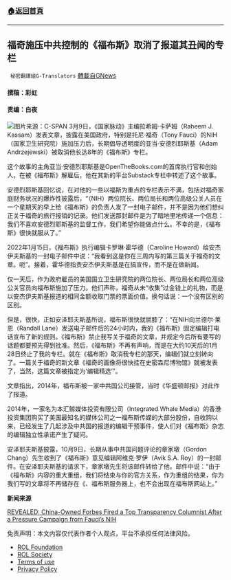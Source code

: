 ###  [:house:返回首頁](https://github.com/ourhimalayas/txt)
---


## 福奇施压中共控制的《福布斯》取消了报道其丑闻的专栏
` 秘密翻譯組G-Translators` [轉載自GNews](https://gnews.org/zh-hans/2138270/)

#### 撰稿：彩虹       

#### 责编：白夜
![](https://assets.gnews.org/wp-content/uploads/2022/03/image-987.png)图片来源：C-SPAN
3月9日，《国家脉动》主编拉希姆·卡萨姆（Raheem J. Kassam）发表文章，披露在美国政府，特别是托尼·福奇（Tony Fauci）的NIH（国家卫生研究院）施加压力后，长期倡导透明度的亚当·安德烈耶斯基（Adam Andrzejewski）被取消他长达8年的《福布斯》专栏。

这个故事的主角亚当·安德烈耶斯基是OpenTheBooks.com的首席执行官和创始人，在被《福布斯》解雇后，他在其新的平台Substack专栏中转述了这个故事。

安德烈耶斯基回忆说，在对他的一些以福斯为重点的专栏表示不满，包括对福奇家庭财务状况的爆炸性披露后，“（NIH）两位院长、两位局长和两位高级公关人员在一个星期天的早上给《福布斯》的负责人发了一封电子邮件，并不是因为他们想纠正关于福奇的旅行报销的记录。他们发送那封邮件是为了暗地里地传递一个信息：我们不喜欢安德烈耶斯基的监督工作，我们希望你能做点什么。不幸的是，《福布斯》很快就服从了。”

2022年1月15日，《福布斯》执行编辑卡罗琳·霍华德（Caroline Howard）给安杰伊夫斯基的一封电子邮件中说：“我看到这是你在三周内写的第三篇关于福奇的文章。呃”。接着，霍华德指责安杰伊夫斯基是在搞宣传，而不是在做新闻。

仅一天后，作为政府雇员的美国国立卫生研究院的两位院长、两位局长和两位高级公关官员向福布斯施加了压力。他们声称，福奇从未“收集”过金钱上的礼物，而是以安杰伊夫斯基报道的相同金额收取门票的票面价值。换句话说：一个没有区别的区别。

但是，很快，正如安泽耶夫斯基所说，福布斯很快就屈膝了：“在NIH向兰德尔·莱恩（Randall Lane）发送电子邮件后的24小时内，我的《福布斯》固定编辑打电话宣布了新的规则。《福布斯》禁止我写关于福奇的文章，并规定今后所有要写的话题都要预先得到批准。然后，《福布斯》不再有声响，而是在大约10天后的1月28日终止了我的专栏。就在《福布斯》取消我专栏的那天，编辑们就立刻转向了。一篇关于福奇的新文章《福奇的画像将很快挂在史密森尼博物馆》就被发表了，当然，这篇文章被指定为‘编辑精选’”。

文章指出，2014年，福布斯被一家中共国公司接管，当时《华盛顿邮报》对此作了报道。

2014年，一家名为本汇鲸媒体投资有限公司（Integrated Whale Media）的香港投资集团购买了美国最知名的媒体公司之一福布斯传媒的大部分股份，自收购以来，已经发生了几起涉及中共国的报道的编辑干预事件，使人们对《福布斯》杂志的编辑独立性承诺产生了疑问。

安泽耶夫斯基披露，10月9日，长期从事中共国问题评论的章家墩（Gordon Chang）先生收到了《福布斯》意见编辑阿维克·罗伊（Avik S.A. Roy）的一封邮件。在安泽耶夫斯基的请求下，章家墩先生将该邮件转给了他。邮件中说：“由于《福布斯》内容的重大重组，我们将结束与你的官方关系，作为重组的结果，你为我们写的文章将不再储存在《、福布斯服务器上，也不会出现在福布斯网站上。”

**新闻来源**

[REVEALED: China-Owned Forbes Fired a Top Transparency Columnist After a Pressure Campaign from Fauci’s NIH](https://thenationalpulse.com/2022/03/09/revealed-china-owned-forbes-fired-a-top-transparency-columnist-after-a-pressure-campaign-from-faucis-nih/)

 

免责声明：本文内容仅代表作者个人观点，平台不承担任何法律风险。

- [ROL Foundation](https://rolfoundation.org/)
- [ROL Society](https://rolsociety.org/)
- [Terms of use](https://gnews.org/terms-of-use-3/)
- [Privacy Policy](https://gnews.org/privacy-policy/)
